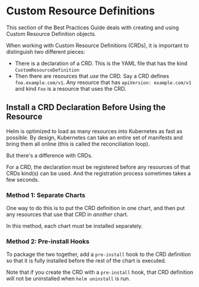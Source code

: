 # Custom Resource Definitions

This section of the Best Practices Guide deals with creating and using Custom Resource Definition
objects.

When working with Custom Resource Definitions (CRDs), it is important to distinguish
two different pieces:

- There is a declaration of a CRD. This is the YAML file that has the kind `CustomResourceDefinition`
- Then there are resources that _use_ the CRD. Say a CRD defines `foo.example.com/v1`. Any resource
  that has `apiVersion: example.com/v1` and kind `Foo` is a resource that uses the CRD.

## Install a CRD Declaration Before Using the Resource

Helm is optimized to load as many resources into Kubernetes as fast as possible.
By design, Kubernetes can take an entire set of manifests and bring them all
online (this is called the reconciliation loop).

But there's a difference with CRDs.

For a CRD, the declaration must be registered before any resources of that CRDs
kind(s) can be used. And the registration process sometimes takes a few seconds.

### Method 1: Separate Charts

One way to do this is to put the CRD definition in one chart, and then put any
resources that use that CRD in _another_ chart.

In this method, each chart must be installed separately.

### Method 2: Pre-install Hooks

To package the two together, add a `pre-install` hook to the CRD definition so
that it is fully installed before the rest of the chart is executed.

Note that if you create the CRD with a `pre-install` hook, that CRD definition
will not be uninstalled when `helm uninstall` is run.
